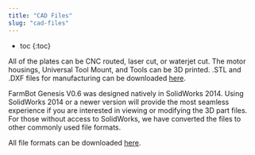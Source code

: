 ```yaml
---
title: "CAD Files"
slug: "cad-files"
---
```


* toc
{:toc}

All of the plates can be CNC routed, laser cut, or waterjet cut. The motor housings, Universal Tool Mount, and Tools can be 3D printed. .STL and .DXF files for manufacturing can be downloaded [here](https://drive.google.com/a/roryaronson.com/folderview?id=0B-wExYzQcnp3NUVhaDVSR2V1bUk&usp=drive_web&tid=0B-wExYzQcnp3bmY4STBfSmJMQWc).

FarmBot Genesis V0.6 was designed natively in SolidWorks 2014. Using SolidWorks 2014 or a newer version will provide the most seamless experience if you are interested in viewing or modifying the 3D part files. For those without access to SolidWorks, we have converted the files to other commonly used file formats.

All file formats can be downloaded [here](https://drive.google.com/a/roryaronson.com/folderview?id=0B-wExYzQcnp3TkVNMVM2b2JpbGc&usp=drive_web&tid=0B-wExYzQcnp3bmY4STBfSmJMQWc).
